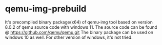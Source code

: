 # qemu-img-prebuild
It's precompiled binary package(x64) of qemu-img tool based on version 8.0.2 of qemu source code with windows 11. The source code can be found @ https://github.com/qemu/qemu.git
The binary package can be used on windows 10 as well. For other version of windows, it's not tried.
